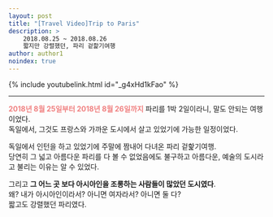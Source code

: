 ```yaml
---
layout: post
title: "[Travel Video]Trip to Paris"
description: >
    2018.08.25 ~ 2018.08.26  
    짧지만 강렬했던, 파리 겉핥기여행
author: author1
noindex: true
---
```


{% include youtubelink.html id="_g4xHd1kFao" %}

***

<span style="color:lightcoral"> __2018년 8월 25일부터 2018년 8월 26일까지__  </span>
파리를 1박 2일이라니, 말도 안되는 여행이었다.  
독일에서, 그것도 프랑스와 가까운 도시에서 살고 있었기에 가능한 일정이었다.

독일에서 인턴을 하고 있었기에 주말에 짬내어 다녀온 파리 겉핥기여행.  
당연히 그 넓고 아름다운 파리를 다 볼 수 없었음에도 불구하고 아름다운, 예술의 도시라고 불리는 이유는 알 수 있었다.

그리고 __그 어느 곳 보다 아시아인을 조롱하는 사람들이 많았던 도시였다__.  
왜? 내가 아시아인이라서? 아니면 여자라서? 아니면 둘 다?  
짧고도 강렬했던 파리였다.